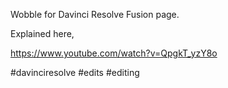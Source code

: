 Wobble for Davinci Resolve Fusion page.

Explained here,

https://www.youtube.com/watch?v=QpgkT_yzY8o

 #davinciresolve #edits #editing
